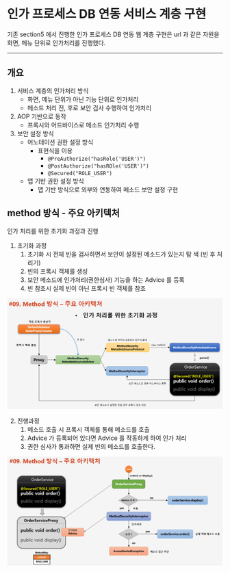# 인가 프로세스 DB 연동 서비스 계층 구현 

기존 section5 에서 진행한 인가 프로세스 DB 연동 웹 계층 구현은 url 과 같은 자원을 화면, 메뉴 단위로 인가처리를 진행했다.

---
## 개요

1. 서비스 계층의 인가처리 방식
   - 화면, 메뉴 단위가 아닌 기능 단위로 인가처리
   - 메소드 처리 전, 후로 보안 검사 수행하여 인가처리
2. AOP 기반으로 동작
   - 프록시와 어드바이스로 메소드 인가처리 수행
3. 보안 설정 방식
   - 어노테이션 권한 설정 방식
     - 표현식을 이용
       - ```@PreAuthorize("hasRole('USER')")```
       - ```@PostAuthorize("hasROle('USER')")```
       - ```@Secured("ROLE_USER")```
   - 맵 기반 권한 설정 방식
       - 맵 기반 방식으로 외부와 연동하여 메소드 보안 설정 구현 
        
## method 방식 - 주요 아키텍처

인가 처리를 위한 초기화 과정과 진행

1. 초기화 과정
   1. 초기화 시 전체 빈을 검사하면서 보안이 설정된 메소드가 있는지 탐 색 (빈 후 처리기)
   2. 빈의 프록시 객체를 생성
   3. 보안 메소드에 인가처리(권한심사) 기능을 하는 Advice 를 등록
   4. 빈 참조시 실제 빈이 아닌 프록시 빈 객체를 참조

![init](../md-imgs/ch6-init.png)

2. 진행과정
   1. 메소드 호출 시 프록시 객체를 통해 메소드를 호출
   2. Advice 가 등록되어 있다면 Advice 를 작동하게 하여 인가 처리
   3. 권한 심사가 통과하면 실제 빈의 메소드를 호출한다.

![init](../md-imgs/ch6-ing.png)

